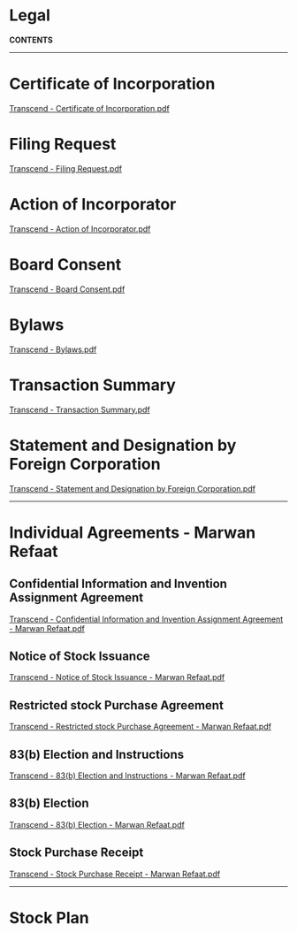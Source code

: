 # Legal

**CONTENTS**

---

# Certificate of Incorporation

[Transcend - Certificate of Incorporation.pdf](Legal%20f77d4360b49b43b5bf64cc2e07a073c8/Transcend_-_Certificate_of_Incorporation.pdf)

# Filing Request

[Transcend - Filing Request.pdf](Legal%20f77d4360b49b43b5bf64cc2e07a073c8/Transcend_-_Filing_Request.pdf)

# Action of Incorporator

[Transcend - Action of Incorporator.pdf](Legal%20f77d4360b49b43b5bf64cc2e07a073c8/Transcend_-_Action_of_Incorporator.pdf)

# Board Consent

[Transcend - Board Consent.pdf](Legal%20f77d4360b49b43b5bf64cc2e07a073c8/Transcend_-_Board_Consent.pdf)

# Bylaws

[Transcend - Bylaws.pdf](Legal%20f77d4360b49b43b5bf64cc2e07a073c8/Transcend_-_Bylaws.pdf)

# Transaction Summary

[Transcend - Transaction Summary.pdf](Legal%20f77d4360b49b43b5bf64cc2e07a073c8/Transcend_-_Transaction_Summary.pdf)

# Statement and Designation by Foreign Corporation

[Transcend - Statement and Designation by Foreign Corporation.pdf](Legal%20f77d4360b49b43b5bf64cc2e07a073c8/Transcend_-_Statement_and_Designation_by_Foreign_Corporation.pdf)

---

# Individual Agreements - Marwan Refaat

## Confidential Information and Invention Assignment Agreement

[Transcend - Confidential Information and Invention Assignment Agreement - Marwan Refaat.pdf](Legal%20f77d4360b49b43b5bf64cc2e07a073c8/Transcend_-_Confidential_Information_and_Invention_Assignment_Agreement_-_Marwan_Refaat.pdf)

## Notice of Stock Issuance

[Transcend - Notice of Stock Issuance - Marwan Refaat.pdf](Legal%20f77d4360b49b43b5bf64cc2e07a073c8/Transcend_-_Notice_of_Stock_Issuance_-_Marwan_Refaat.pdf)

## Restricted stock Purchase Agreement

[Transcend - Restricted stock Purchase Agreement - Marwan Refaat.pdf](Legal%20f77d4360b49b43b5bf64cc2e07a073c8/Transcend_-_Restricted_stock_Purchase_Agreement_-_Marwan_Refaat.pdf)

## 83(b) Election and Instructions

[Transcend - 83(b) Election and Instructions - Marwan Refaat.pdf](Legal%20f77d4360b49b43b5bf64cc2e07a073c8/Transcend_-_83(b)_Election_and_Instructions_-_Marwan_Refaat.pdf)

## 83(b) Election

[Transcend - 83(b) Election - Marwan Refaat.pdf](Legal%20f77d4360b49b43b5bf64cc2e07a073c8/Transcend_-_83(b)_Election_-_Marwan_Refaat.pdf)

## Stock Purchase Receipt

[Transcend - Stock Purchase Receipt - Marwan Refaat.pdf](Legal%20f77d4360b49b43b5bf64cc2e07a073c8/Transcend_-_Stock_Purchase_Receipt_-_Marwan_Refaat.pdf)

---

# Stock Plan